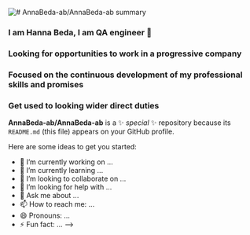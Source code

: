 ![# AnnaBeda-ab/AnnaBeda-ab summary](https://repository-images.githubusercontent.com/778369177/0b532ef9-0315-49f6-9edf-83496ae0f399)

<!-- TABLE OF CONTENTS -->


###  I am Hanna Beda, I am QA engineer 👋
###  Looking for opportunities to work in a progressive company
###  Focused on the continuous development of my professional skills and promises
###  Get used to looking wider direct duties

**AnnaBeda-ab/AnnaBeda-ab** is a ✨ _special_ ✨ repository because its `README.md` (this file) appears on your GitHub profile.

Here are some ideas to get you started:

- 🔭 I’m currently working on ...
- 🌱 I’m currently learning ...
- 👯 I’m looking to collaborate on ...
- 🤔 I’m looking for help with ...
- 💬 Ask me about ...
- 📫 How to reach me: ...
- 😄 Pronouns: ...
- ⚡ Fun fact: ...
-->
